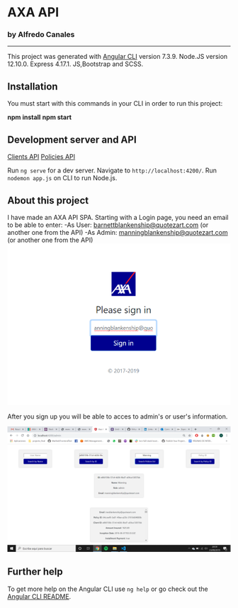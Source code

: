 # AXA API
### by Alfredo Canales
* * *

This project was generated with [Angular CLI](https://github.com/angular/angular-cli) version 7.3.9.
Node.JS version 12.10.0.
Express 4.17.1.
JS,Bootstrap and SCSS.

## Installation
You must start with this commands in your CLI in order to run this project:

**npm install**
**npm start**

## Development server and API

[Clients API](http://www.mocky.io/v2/5808862710000087232b75ac)
[Policies API](http://www.mocky.io/v2/580891a4100000e8242b75c5)

Run `ng serve` for a dev server. Navigate to `http://localhost:4200/`.
Run `nodemon app.js` on CLI to run Node.js.

## About this project

I have made an AXA API SPA.
Starting with a Login page, you need an email to be able to enter:
    -As User: barnettblankenship@quotezart.com (or another one from the API)
    -As Admin: manningblankenship@quotezart.com (or another one from the API)
<img src="/axa-alfredo-canales/src/assets/axa_login.png"></img>

After you sign up you will be able to acces to admin's or user's information.

<img src="/axa-alfredo-canales/src/assets/axa_admin.png"></img>

## Further help

To get more help on the Angular CLI use `ng help` or go check out the [Angular CLI README](https://github.com/angular/angular-cli/blob/master/README.md).
